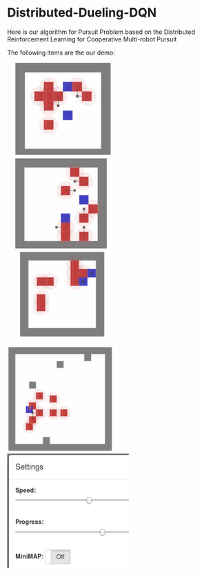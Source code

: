 # Distributed-Dueling-DQN
Here is our algorithm for Pursuit Problem based on the Distributed Reinforcement Learning for Cooperative Multi-robot Pursuit

The following items are the our demo:

![image](https://github.com/SadAngelF/Distributed-Dueling-DQN/blob/master/demo/4.gif)
![image](https://github.com/SadAngelF/Distributed-Dueling-DQN/blob/master/demo/5.gif)
![image](https://github.com/SadAngelF/Distributed-Dueling-DQN/blob/master/demo/6.gif)
![image](https://github.com/SadAngelF/Distributed-Dueling-DQN/blob/master/demo/9.gif)
![image](https://github.com/SadAngelF/Distributed-Dueling-DQN/blob/master/demo/112.gif)
